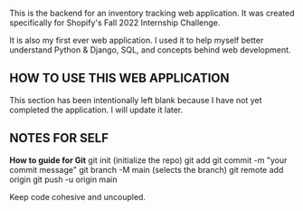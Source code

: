 This is the backend for an inventory tracking web application. It was created specifically for Shopify's Fall 2022 Internship Challenge.

It is also my first ever web application. I used it to help myself better understand Python & Django, SQL, and concepts behind web development.


## HOW TO USE THIS WEB APPLICATION

This section has been intentionally left blank because I have not yet completed the application. I will update it later.

## NOTES FOR SELF
**How to guide for Git**
git init (initialize the repo)
git add 
git commit -m "your commit message"
git branch -M main (selects the branch)
git remote add origin <link to repo>
git push -u origin main


Keep code cohesive and uncoupled.
